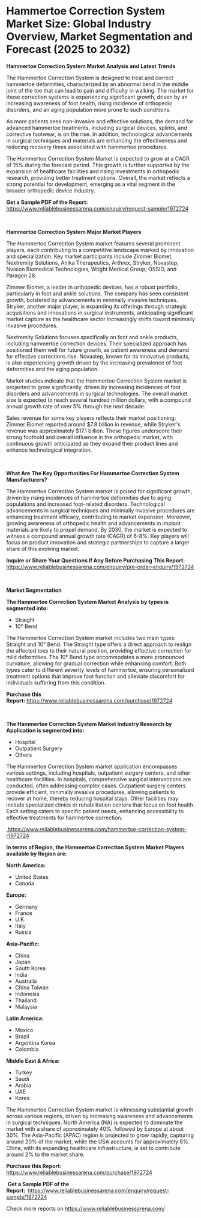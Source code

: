 <p><h1>Hammertoe Correction System Market Size: Global Industry Overview, Market Segmentation and Forecast (2025 to 2032)</h1></p><p><strong>Hammertoe Correction System Market Analysis and Latest Trends</strong></p>
<p><p>The Hammertoe Correction System is designed to treat and correct hammertoe deformities, characterized by an abnormal bend in the middle joint of the toe that can lead to pain and difficulty in walking. The market for these correction systems is experiencing significant growth, driven by an increasing awareness of foot health, rising incidence of orthopedic disorders, and an aging population more prone to such conditions.</p><p>As more patients seek non-invasive and effective solutions, the demand for advanced hammertoe treatments, including surgical devices, splints, and corrective footwear, is on the rise. In addition, technological advancements in surgical techniques and materials are enhancing the effectiveness and reducing recovery times associated with hammertoe procedures. </p><p>The Hammertoe Correction System Market is expected to grow at a CAGR of 15% during the forecast period. This growth is further supported by the expansion of healthcare facilities and rising investments in orthopedic research, providing better treatment options. Overall, the market reflects a strong potential for development, emerging as a vital segment in the broader orthopedic device industry.</p></p>
<p><strong>Get a Sample PDF of the Report:&nbsp;</strong> <a href="https://www.reliablebusinessarena.com/enquiry/request-sample/1972724?utm_campaign=2819&utm_medium=2&utm_source=Github&utm_content=ia&utm_term=05032025&utm_id=hammertoe-correction-system">https://www.reliablebusinessarena.com/enquiry/request-sample/1972724</a></p>
<p>&nbsp;</p>
<p><strong>Hammertoe Correction System Major Market Players</strong></p>
<p><p>The Hammertoe Correction System market features several prominent players, each contributing to a competitive landscape marked by innovation and specialization. Key market participants include Zimmer Biomet, Nextremity Solutions, Anika Therapeutics, Arthrex, Stryker, Novastep, Nvision Biomedical Technologies, Wright Medical Group, OSSIO, and Paragon 28.</p><p>Zimmer Biomet, a leader in orthopedic devices, has a robust portfolio, particularly in foot and ankle solutions. The company has seen consistent growth, bolstered by advancements in minimally invasive techniques. Stryker, another major player, is expanding its offerings through strategic acquisitions and innovations in surgical instruments, anticipating significant market capture as the healthcare sector increasingly shifts toward minimally invasive procedures.</p><p>Nextremity Solutions focuses specifically on foot and ankle products, including hammertoe correction devices. Their specialized approach has positioned them well for future growth, as patient awareness and demand for effective corrections rise. Novastep, known for its innovative products, is also experiencing growth driven by the increasing prevalence of foot deformities and the aging population.</p><p>Market studies indicate that the Hammertoe Correction System market is projected to grow significantly, driven by increasing incidences of foot disorders and advancements in surgical technologies. The overall market size is expected to reach several hundred million dollars, with a compound annual growth rate of over 5% through the next decade.</p><p>Sales revenue for some key players reflects their market positioning: Zimmer Biomet reported around $7.8 billion in revenue, while Stryker's revenue was approximately $17.1 billion. These figures underscore their strong foothold and overall influence in the orthopedic market, with continuous growth anticipated as they expand their product lines and enhance technological integration.</p></p>
<p>&nbsp;</p>
<p><strong>What Are The Key Opportunities For Hammertoe Correction System Manufacturers?</strong></p>
<p><p>The Hammertoe Correction System market is poised for significant growth, driven by rising incidences of hammertoe deformities due to aging populations and increased foot-related disorders. Technological advancements in surgical techniques and minimally invasive procedures are enhancing treatment efficacy, contributing to market expansion. Moreover, growing awareness of orthopedic health and advancements in implant materials are likely to propel demand. By 2030, the market is expected to witness a compound annual growth rate (CAGR) of 6-8%. Key players will focus on product innovation and strategic partnerships to capture a larger share of this evolving market.</p></p>
<p><strong>Inquire or Share Your Questions If Any Before Purchasing This Report:</strong> <a href="https://www.reliablebusinessarena.com/enquiry/pre-order-enquiry/1972724?utm_campaign=2819&utm_medium=2&utm_source=Github&utm_content=ia&utm_term=05032025&utm_id=hammertoe-correction-system">https://www.reliablebusinessarena.com/enquiry/pre-order-enquiry/1972724</a></p>
<p>&nbsp;</p>
<p><strong>Market Segmentation</strong></p>
<p><strong>The Hammertoe Correction System Market Analysis by types is segmented into:</strong></p>
<p><ul><li>Straight</li><li>10° Bend</li></ul></p>
<p><p>The Hammertoe Correction System market includes two main types: Straight and 10° Bend. The Straight type offers a direct approach to realign the affected toes to their natural position, providing effective correction for mild deformities. The 10° Bend type accommodates a more pronounced curvature, allowing for gradual correction while enhancing comfort. Both types cater to different severity levels of hammertoe, ensuring personalized treatment options that improve foot function and alleviate discomfort for individuals suffering from this condition.</p></p>
<p><strong>Purchase this Report:&nbsp;</strong><a href="https://www.reliablebusinessarena.com/purchase/1972724?utm_campaign=2819&utm_medium=2&utm_source=Github&utm_content=ia&utm_term=05032025&utm_id=hammertoe-correction-system">https://www.reliablebusinessarena.com/purchase/1972724</a></p>
<p>&nbsp;</p>
<p><strong>The Hammertoe Correction System Market Industry Research by Application is segmented into:</strong></p>
<p><ul><li>Hospital</li><li>Outpatient Surgery</li><li>Others</li></ul></p>
<p><p>The Hammertoe Correction System market application encompasses various settings, including hospitals, outpatient surgery centers, and other healthcare facilities. In hospitals, comprehensive surgical interventions are conducted, often addressing complex cases. Outpatient surgery centers provide efficient, minimally invasive procedures, allowing patients to recover at home, thereby reducing hospital stays. Other facilities may include specialized clinics or rehabilitation centers that focus on foot health. Each setting caters to specific patient needs, enhancing accessibility to effective treatments for hammertoe correction.</p></p>
<p><a href="https://www.reliablebusinessarena.com/hammertoe-correction-system-r1972724?utm_campaign=2819&utm_medium=2&utm_source=Github&utm_content=ia&utm_term=05032025&utm_id=hammertoe-correction-system">&nbsp;https://www.reliablebusinessarena.com/hammertoe-correction-system-r1972724</a></p>
<p><strong>In terms of Region, the Hammertoe Correction System Market Players available by Region are:</strong></p>
<p>
    <p> <strong> North America: </strong>
        <ul>
            <li>United States</li>
            <li>Canada</li>
        </ul>
        </p> 
    <p> <strong> Europe: </strong>
        <ul>
            <li>Germany</li>
            <li>France</li>
            <li>U.K.</li>
            <li>Italy</li>
            <li>Russia</li>
        </ul>
        </p> 
    <p> <strong> Asia-Pacific: </strong>
        <ul>
            <li>China</li>
            <li>Japan</li>
            <li>South Korea</li>
            <li>India</li>
            <li>Australia</li>
            <li>China Taiwan</li>
            <li>Indonesia</li>
            <li>Thailand</li>
            <li>Malaysia</li>
        </ul>
        </p> 
    <p> <strong> Latin America: </strong>
        <ul>
            <li>Mexico</li>
            <li>Brazil</li>
            <li>Argentina Korea</li>
            <li>Colombia</li>
        </ul>
        </p> 
    <p> <strong> Middle East & Africa: </strong>
        <ul>
            <li>Turkey</li>
            <li>Saudi</li>
            <li>Arabia</li>
            <li>UAE</li>
            <li>Korea</li>
        </ul>
    </p>
    </p>
<p><p>The Hammertoe Correction System market is witnessing substantial growth across various regions, driven by increasing awareness and advancements in surgical techniques. North America (NA) is expected to dominate the market with a share of approximately 40%, followed by Europe at about 30%. The Asia-Pacific (APAC) region is projected to grow rapidly, capturing around 20% of the market, while the USA accounts for approximately 8%. China, with its expanding healthcare infrastructure, is set to contribute around 2% to the market share.</p></p>
<p><strong>Purchase this Report: </strong><a href="https://www.reliablebusinessarena.com/purchase/1972724?utm_campaign=2819&utm_medium=2&utm_source=Github&utm_content=ia&utm_term=05032025&utm_id=hammertoe-correction-system">https://www.reliablebusinessarena.com/purchase/1972724</a></p>
<p>&nbsp;<strong>Get a Sample PDF of the Report:&nbsp;&nbsp;</strong><a href="https://www.reliablebusinessarena.com/enquiry/request-sample/1972724?utm_campaign=2819&utm_medium=2&utm_source=Github&utm_content=ia&utm_term=05032025&utm_id=hammertoe-correction-system">https://www.reliablebusinessarena.com/enquiry/request-sample/1972724</a></p>
<p><strong></strong></p>
<p>Check more reports on <a href="https://www.reliablebusinessarena.com/?utm_campaign=2819&utm_medium=2&utm_source=Github&utm_content=ia&utm_term=05032025&utm_id=hammertoe-correction-system">https://www.reliablebusinessarena.com/</a></p>